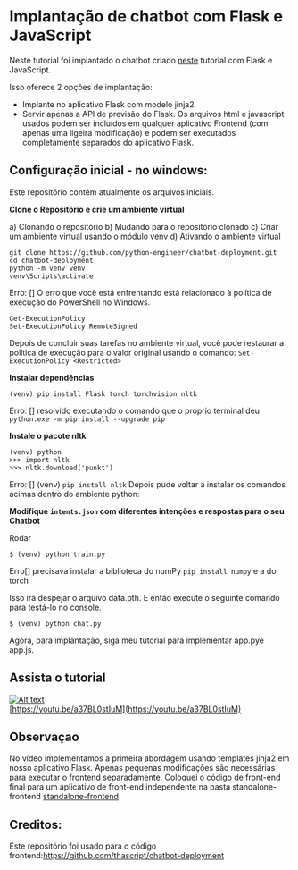 # Implantação de chatbot com Flask e JavaScript

Neste tutorial foi implantado o chatbot criado [neste](https://github.com/python-engineer/pytorch-chatbot) tutorial com Flask e JavaScript.

Isso oferece 2 opções de implantação:

- Implante no aplicativo Flask com modelo jinja2
- Servir apenas a API de previsão do Flask. Os arquivos html e javascript usados ​​podem ser incluídos em qualquer aplicativo Frontend (com apenas uma ligeira modificação) e podem ser executados completamente separados do aplicativo Flask.

## Configuração inicial - no windows:
Este repositório contém atualmente os arquivos iniciais.

**Clone o Repositório e crie um ambiente virtual**

a) Clonando o repositório
b) Mudando para o repositório clonado
c) Criar um ambiente virtual usando o módulo venv
d) Ativando o ambiente virtual
```
git clone https://github.com/python-engineer/chatbot-deployment.git
cd chatbot-deployment
python -m venv venv
venv\Scripts\activate
```

Erro: [] O erro que você está enfrentando está relacionado à política de execução do PowerShell no Windows.
```
Get-ExecutionPolicy
Set-ExecutionPolicy RemoteSigned
```

Depois de concluir suas tarefas no ambiente virtual, você pode restaurar a política de execução para o valor original usando o comando:
``` Set-ExecutionPolicy <Restricted> ```


**Instalar dependências**
```
(venv) pip install Flask torch torchvision nltk
```
Erro: [] resolvido executando o comando que o proprio terminal deu ```python.exe -m pip install --upgrade pip```

**Instale o pacote nltk**
```
(venv) python
>>> import nltk
>>> nltk.download('punkt')
```

Erro: [] (venv) ```pip install nltk```
Depois pude voltar a instalar os comandos acimas dentro do ambiente python:


**Modifique `intents.json` com diferentes intenções e respostas para o seu Chatbot**

Rodar
```
$ (venv) python train.py
```

Erro[] precisava instalar a biblioteca do numPy ```pip install numpy``` e a do torch 

Isso irá despejar o arquivo data.pth. E então execute o seguinte comando para testá-lo no console.
```
$ (venv) python chat.py
```
Agora, para implantação, siga meu tutorial para implementar app.pye app.js.

## Assista o tutorial
[![Alt text](https://img.youtube.com/vi/a37BL0stIuM/hqdefault.jpg)](https://youtu.be/a37BL0stIuM)  
[https://youtu.be/a37BL0stIuM](https://youtu.be/a37BL0stIuM)

## Observaçao
No vídeo implementamos a primeira abordagem usando templates jinja2 em nosso aplicativo Flask. Apenas pequenas modificações são necessárias para executar o frontend separadamente. Coloquei o código de front-end final para um aplicativo de front-end independente na pasta standalone-frontend [standalone-frontend](/standalone-frontend).

## Creditos:
Este repositório foi usado para o código frontend:https://github.com/thascript/chatbot-deployment

